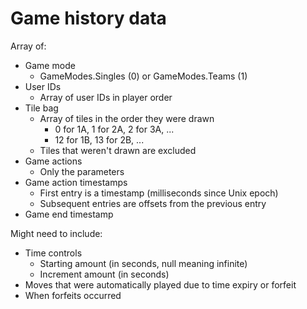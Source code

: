 # Game history data
Array of:
* Game mode
    * GameModes.Singles (0) or GameModes.Teams (1)
* User IDs
    * Array of user IDs in player order
* Tile bag
    * Array of tiles in the order they were drawn
        * 0 for 1A, 1 for 2A, 2 for 3A, ...
        * 12 for 1B, 13 for 2B, ...
    * Tiles that weren't drawn are excluded
* Game actions
    * Only the parameters
* Game action timestamps
    * First entry is a timestamp (milliseconds since Unix epoch)
    * Subsequent entries are offsets from the previous entry
* Game end timestamp

Might need to include:
* Time controls
    * Starting amount (in seconds, null meaning infinite)
    * Increment amount (in seconds)
* Moves that were automatically played due to time expiry or forfeit
* When forfeits occurred
